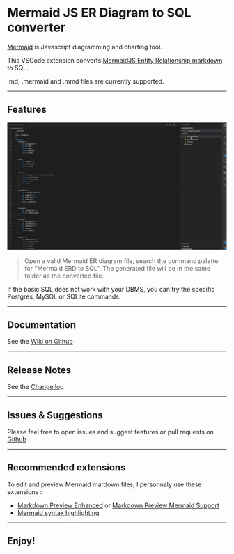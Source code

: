 # Mermaid JS ER Diagram to SQL converter

[Mermaid](https://mermaid.js.org/) is Javascript diagramming and charting tool.

This VSCode extension converts [MermaidJS Entity Relationship markdown ](https://mermaid.js.org/syntax/entityRelationshipDiagram.html) to SQL.

.md, .mermaid and .mmd files are currently supported.

---

## Features

![Usage](demos/mermaidERDToSQL.gif)

> Open a valid Mermaid ER diagram file, search the command palette for "Mermaid ERD to SQL". 
The generated file will be in the same folder as the converted file.

If the basic SQL does not work with your DBMS, you can try the specific Postgres, MySQL or SQLite commands.

---

## Documentation

See the [Wiki on Github](https://github.com/erralb/mermaid-js-erd-to-sql/wiki) 

---

## Release Notes

See the [Change log](CHANGELOG.md) 

---

## Issues & Suggestions

Please feel free to open issues and suggest features or pull requests on [Github](https://github.com/erralb/mermaid-js-erd-to-sql)

---

## Recommended extensions

To edit and preview Mermaid mardown files, I personnaly use these extensions :

- [Markdown Preview Enhanced](https://marketplace.visualstudio.com/items?itemName=shd101wyy.markdown-preview-enhanced) or [Markdown Preview Mermaid Support](https://marketplace.visualstudio.com/items?itemName=bierner.markdown-mermaid)
- [Mermaid syntax highlighting](https://marketplace.visualstudio.com/items?itemName=bpruitt-goddard.mermaid-markdown-syntax-highlighting)

---

## Enjoy!
